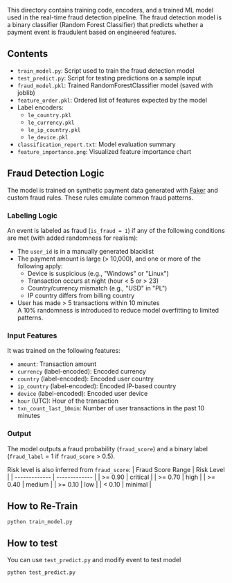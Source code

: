 This directory contains training code, encoders, and a trained ML model used in the real-time fraud detection pipeline.
The fraud detection model is a binary classifier (Random Forest Classifier) that predicts whether a payment event is fraudulent based on engineered features. 

## Contents

- `train_model.py`: Script used to train the fraud detection model
- `test_predict.py`: Script for testing predictions on a sample input
- `fraud_model.pkl`: Trained RandomForestClassifier model (saved with joblib)
- `feature_order.pkl`: Ordered list of features expected by the model
- Label encoders:
  - `le_country.pkl`
  - `le_currency.pkl`
  - `le_ip_country.pkl`
  - `le_device.pkl`
- `classification_report.txt`: Model evaluation summary
- `feature_importance.png`: Visualized feature importance chart

## Fraud Detection Logic
The model is trained on synthetic payment data generated with [Faker](https://faker.readthedocs.io/en/master/) and custom fraud rules. These rules emulate common fraud patterns.

### Labeling Logic
An event is labeled as fraud (`is_fraud = 1`) if any of the following conditions are met (with added randomness for realism):
- The `user_id` is in a manually generated blacklist
- The payment amount is large (> 10,000), and one or more of the following apply:
  - Device is suspicious (e.g., "Windows" or "Linux")
  - Transaction occurs at night (hour < 5 or > 23)
  - Country/currency mismatch (e.g., "USD" in "PL")
  - IP country differs from billing country
- User has made > 5 transactions within 10 minutes\
A 10% randomness is introduced to reduce model overfitting to limited patterns.

### Input Features
It was trained on the following features:
- `amount`: Transaction amount
- `currency` (label-encoded): Encoded currency
- `country` (label-encoded): Encoded user country
- `ip_country` (label-encoded): Encoded IP-based country
- `device` (label-encoded): Encoded user device
- `hour` (UTC): Hour of the transaction
- `txn_count_last_10min`: Number of user transactions in the past 10 minutes

### Output
The model outputs a fraud probability (`fraud_score`) and a binary label (`fraud_label` = 1 if `fraud_score` > 0.5).

Risk level is also inferred from `fraud_score`:
| Fraud Score Range  | Risk Level |
| ------------- | ------------- |
| >= 0.90	  | critical  |
| >= 0.70	  | high  |
| >= 0.40	  | medium  |
| >= 0.10	  | low  |
| < 0.10	  | minimal  |

## How to Re-Train
```
python train_model.py
```
## How to test
You can use `test_predict.py` and modify event to test model
```
python test_predict.py
```
